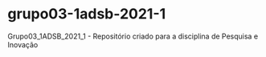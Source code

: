 # grupo03-1adsb-2021-1
Grupo03_1ADSB_2021_1 - Repositório criado para a disciplina de Pesquisa e Inovação
